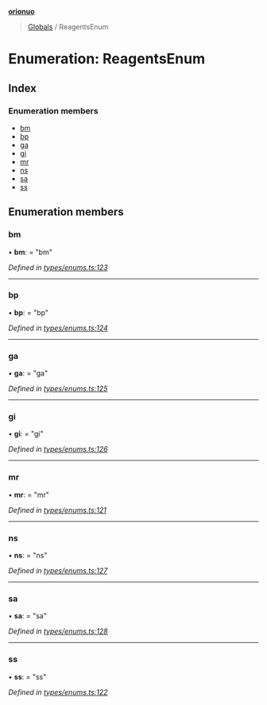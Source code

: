 **[orionuo](../README.md)**

> [Globals](../globals.md) / ReagentsEnum

# Enumeration: ReagentsEnum

## Index

### Enumeration members

* [bm](reagentsenum.md#bm)
* [bp](reagentsenum.md#bp)
* [ga](reagentsenum.md#ga)
* [gi](reagentsenum.md#gi)
* [mr](reagentsenum.md#mr)
* [ns](reagentsenum.md#ns)
* [sa](reagentsenum.md#sa)
* [ss](reagentsenum.md#ss)

## Enumeration members

### bm

•  **bm**:  = "bm"

*Defined in [types/enums.ts:123](https://github.com/msviha/orionuo/blob/2f31050/src/types/enums.ts#L123)*

___

### bp

•  **bp**:  = "bp"

*Defined in [types/enums.ts:124](https://github.com/msviha/orionuo/blob/2f31050/src/types/enums.ts#L124)*

___

### ga

•  **ga**:  = "ga"

*Defined in [types/enums.ts:125](https://github.com/msviha/orionuo/blob/2f31050/src/types/enums.ts#L125)*

___

### gi

•  **gi**:  = "gi"

*Defined in [types/enums.ts:126](https://github.com/msviha/orionuo/blob/2f31050/src/types/enums.ts#L126)*

___

### mr

•  **mr**:  = "mr"

*Defined in [types/enums.ts:121](https://github.com/msviha/orionuo/blob/2f31050/src/types/enums.ts#L121)*

___

### ns

•  **ns**:  = "ns"

*Defined in [types/enums.ts:127](https://github.com/msviha/orionuo/blob/2f31050/src/types/enums.ts#L127)*

___

### sa

•  **sa**:  = "sa"

*Defined in [types/enums.ts:128](https://github.com/msviha/orionuo/blob/2f31050/src/types/enums.ts#L128)*

___

### ss

•  **ss**:  = "ss"

*Defined in [types/enums.ts:122](https://github.com/msviha/orionuo/blob/2f31050/src/types/enums.ts#L122)*
